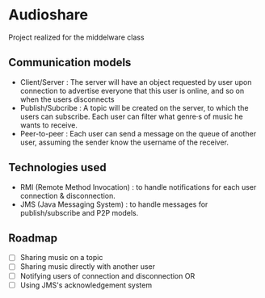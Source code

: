 # Audioshare

Project realized for the middelware class

## Communication models
- Client/Server : The server will have an object requested by user upon connection to advertise everyone that this user is online, and so on when the users disconnects
- Publish/Subcribe : A topic will be created on the server, to which the users can subscribe. Each user can filter what genre·s of music he wants to receive.
- Peer-to-peer : Each user can send a message on the queue of another user, assuming the sender know the username of the receiver.

## Technologies used
- RMI (Remote Method Invocation) : to handle notifications for each user connection & disconnection.
- JMS (Java Messaging System) : to handle messages for publish/subscribe and P2P models.

## Roadmap
- [ ] Sharing music on a topic
- [ ] Sharing music directly with another user
- [ ] Notifying users of connection and disconnection
OR
- [ ] Using JMS's acknowledgement system